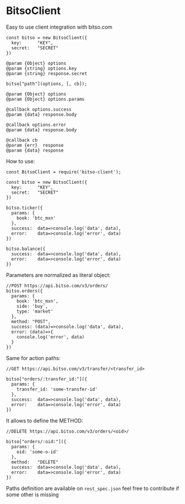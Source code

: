 # BitsoClient

Easy to use client integration with bitso.com

```
const bitso = new BitsoClient({
  key:      "KEY",
  secret:   "SECRET"
})

@param {Object} options
@param {string} options.key
@param {string} response.secret
```

```
bitso["path"](options, [, cb]);

@param {Object} options
@param {Object} options.params

@callback options.success
@param {data} response.body

@callback options.error
@param {data} response.body

@callback cb
@param {err}  response
@param {data} response
```

How to use:

```
const BitsoClient = require('bitso-client');

const bitso = new BitsoClient({
  key:      "KEY",
  secret:   "SECRET"
})

bitso.ticker({
  params: {
    book: 'btc_mxn'
  },
  success:  data=>console.log('data', data),
  error:    data=>console.log('error', data)
})

bitso.balance({
  success:  data=>console.log('data', data),
  error:    data=>console.log('error', data)
})

```

Parameters are normalized as literal object:

```
//POST https://api.bitso.com/v3/orders/
bitso.orders({
  params: {
    book: 'btc_mxn',
    side: 'buy',
    type: 'market'
  },
  method: "POST",
  success: (data)=>console.log('data', data),
  error: (data)=>{
    console.log('error', data)
  }
})
```

Same for action paths:

```
//GET https://api.bitso.com/v3/transfer/<transfer_id>

bitso["orders/:transfer_id:"]({
  params: {
    transfer_id: 'some-transfer-id'
  },
  success:  data=>console.log('data', data),
  error:    data=>console.log('error', data)
})
```

It allows to define the METHOD:

```
//DELETE https://api.bitso.com/v3/orders/<oid>/

bitso["orders/:oid:"]({
  params: {
    oid: 'some-o-id'
  },
  method:   "DELETE"
  success:  data=>console.log('data', data),
  error:    data=>console.log('error', data)
})
```

Paths definition are available on `rest_spec.json` feel free to contribute if some other is missing
